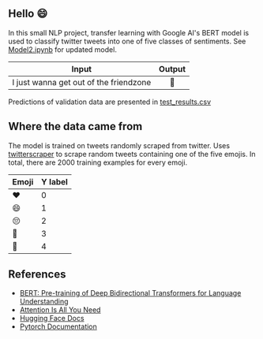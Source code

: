 ## Hello 😄

In this small NLP project, transfer learning with Google AI's BERT model is used to classify twitter tweets into one of five classes of sentiments. See [Model2.ipynb](https://github.com/laurie-gao/Emojify/blob/master/Model2.ipynb) for updated model.

| Input | Output  | 
| :---:   | :-: | 
| I just wanna get out of the friendzone | 🥺 |

Predictions of validation data are presented in [test_results.csv](https://github.com/laurie-gao/Emojify/blob/master/results/test_results.csv)

## Where the data came from

The model is trained on tweets randomly scraped from twitter. Uses [twitterscraper](https://github.com/taspinar/twitterscraper) to scrape random tweets containing one of the five emojis. In total, there are 2000 training examples for every emoji. 

| Emoji  | Y label |
| ------------- | ------------- |
| ❤️  | 0 |
| 😄  | 1  |
| 😔  | 2  |
| 🥺  | 3  |
| 😤  | 4  |

## References

- [BERT: Pre-training of Deep Bidirectional Transformers for Language Understanding](https://arxiv.org/pdf/1810.04805.pdf) 
- [Attention Is All You Need](https://arxiv.org/pdf/1706.03762.pdf)
- [Hugging Face Docs](https://huggingface.co/transformers/main_classes/optimizer_schedules.html)
- [Pytorch Documentation](https://pytorch.org/docs/stable/index.html)



